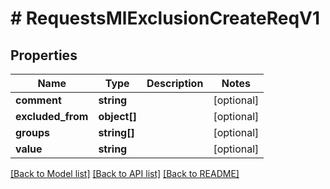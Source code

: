 # # RequestsMlExclusionCreateReqV1

## Properties

Name | Type | Description | Notes
------------ | ------------- | ------------- | -------------
**comment** | **string** |  | [optional]
**excluded_from** | **object[]** |  | [optional]
**groups** | **string[]** |  | [optional]
**value** | **string** |  | [optional]

[[Back to Model list]](../../README.md#models) [[Back to API list]](../../README.md#endpoints) [[Back to README]](../../README.md)
